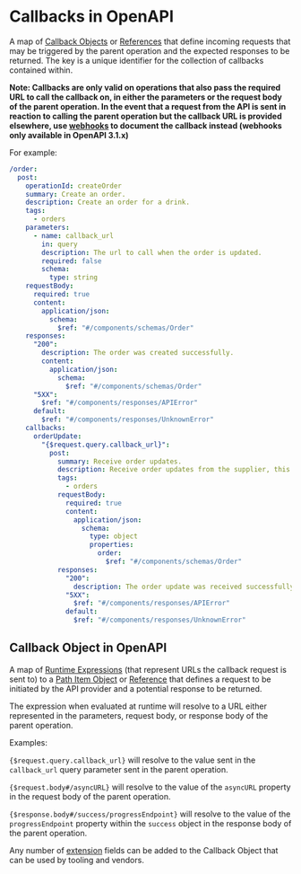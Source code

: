 # Callbacks in OpenAPI

A map of [Callback Objects](/openapi/paths/operations/callbacks#callback-object) or [References](/openapi/references) that define incoming requests that may be triggered by the parent operation and the expected responses to be returned. The key is a unique identifier for the collection of callbacks contained within.

**Note: Callbacks are only valid on operations that also pass the required URL to call the callback on, in either the parameters or the request body of the parent operation. In the event that a request from the API is sent in reaction to calling the parent operation but the callback URL is provided elsewhere, use [webhooks](/openapi/webhooks) to document the callback instead (webhooks only available in OpenAPI 3.1.x)**

For example:

```yaml
/order:
  post:
    operationId: createOrder
    summary: Create an order.
    description: Create an order for a drink.
    tags:
      - orders
    parameters:
      - name: callback_url
        in: query
        description: The url to call when the order is updated.
        required: false
        schema:
          type: string
    requestBody:
      required: true
      content:
        application/json:
          schema:
            $ref: "#/components/schemas/Order"
    responses:
      "200":
        description: The order was created successfully.
        content:
          application/json:
            schema:
              $ref: "#/components/schemas/Order"
      "5XX":
        $ref: "#/components/responses/APIError"
      default:
        $ref: "#/components/responses/UnknownError"
    callbacks:
      orderUpdate:
        "{$request.query.callback_url}":
          post:
            summary: Receive order updates.
            description: Receive order updates from the supplier, this will be called whenever the status of an order changes.
            tags:
              - orders
            requestBody:
              required: true
              content:
                application/json:
                  schema:
                    type: object
                    properties:
                      order:
                        $ref: "#/components/schemas/Order"
            responses:
              "200":
                description: The order update was received successfully.
              "5XX":
                $ref: "#/components/responses/APIError"
              default:
                $ref: "#/components/responses/UnknownError"
```

## Callback Object in OpenAPI

A map of [Runtime Expressions](/openapi/references#runtime-expression) (that represent URLs the callback request is sent to) to a [Path Item Object](/openapi/paths#path-item-object) or [Reference](/openapi/references) that defines a request to be initiated by the API provider and a potential response to be returned.

The expression when evaluated at runtime will resolve to a URL either represented in the parameters, request body, or response body of the parent operation.

Examples:

`{$request.query.callback_url}` will resolve to the value sent in the `callback_url` query parameter sent in the parent operation.

`{$request.body#/asyncURL}` will resolve to the value of the `asyncURL` property in the request body of the parent operation.

`{$response.body#/success/progressEndpoint}` will resolve to the value of the `progressEndpoint` property within the `success` object in the response body of the parent operation.

Any number of [extension](/openapi/extensions) fields can be added to the Callback Object that can be used by tooling and vendors.